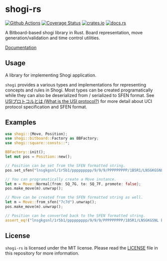 # shogi-rs

[![Github Actions](https://github.com/nozaq/shogi-rs/workflows/build/badge.svg)](https://github.com/nozaq/shogi-rs/actions?workflow=build)
[![Coverage Status](https://coveralls.io/repos/github/nozaq/shogi-rs/badge.svg?branch=master)](https://coveralls.io/github/nozaq/shogi-rs?branch=master)
[![crates.io](https://img.shields.io/crates/v/shogi.svg)](https://crates.io/crates/shogi)
[![docs.rs](https://docs.rs/shogi/badge.svg)](https://docs.rs/shogi)

A Bitboard-based shogi library in Rust. Board representation, move generation/validation and time control utilities.

[Documentation](https://nozaq.github.io/shogi-rs)

## Usage

A library for implementing Shogi application.

`shogi` provides a various types and implementations for representing concepts and rules in Shogi.
Most types can be created programatically while they can also be deserialized from / serialized to SFEN format.
See [USIプロトコルとは (What is the USI protocol?)](http://shogidokoro.starfree.jp/usi.html) for more detail about UCI protocol specification and SFEN format.

## Examples

```rust
use shogi::{Move, Position};
use shogi::bitboard::Factory as BBFactory;
use shogi::square::consts::*;

BBFactory::init();
let mut pos = Position::new();

// Position can be set from the SFEN formatted string.
pos.set_sfen("lnsgkgsnl/1r5b1/ppppppppp/9/9/9/PPPPPPPPP/1B5R1/LNSGKGSNL b - 1").unwrap();

// You can programatically create a Move instance.
let m = Move::Normal{from: SQ_7G, to: SQ_7F, promote: false};
pos.make_move(m).unwrap();

// Move can be created from the SFEN formatted string as well.
let m = Move::from_sfen("7c7d").unwrap();
pos.make_move(m).unwrap();

// Position can be converted back to the SFEN formatted string.
assert_eq!("lnsgkgsnl/1r5b1/ppppppppp/9/9/9/PPPPPPPPP/1B5R1/LNSGKGSNL b - 1 moves 7g7f 7c7d", pos.to_sfen());
```

## License

`shogi-rs` is licensed under the MIT license. Please read the [LICENSE](LICENSE) file in this repository for more information.
